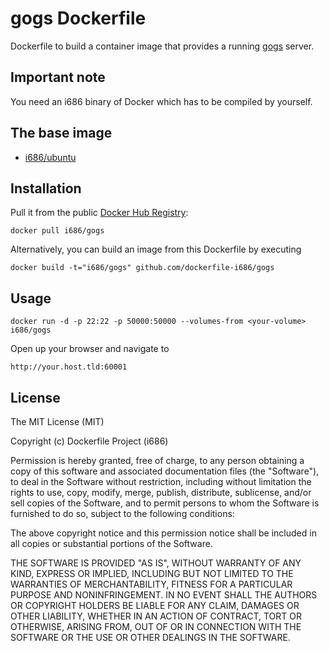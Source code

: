 # gogs Dockerfile

Dockerfile to build a container image that provides a running [gogs](http://gogs.io/) server.

## Important note

You need an i686 binary of Docker which has to be compiled by yourself.

## The base image

  * [i686/ubuntu](https://registry.hub.docker.com/u/i686/ubuntu/)

## Installation

Pull it from the public [Docker Hub Registry](https://registry.hub.docker.com/):

    docker pull i686/gogs

Alternatively, you can build an image from this Dockerfile by executing

    docker build -t="i686/gogs" github.com/dockerfile-i686/gogs

## Usage

    docker run -d -p 22:22 -p 50000:50000 --volumes-from <your-volume> i686/gogs

Open up your browser and navigate to

    http://your.host.tld:60001

## License

The MIT License (MIT)

Copyright (c) Dockerfile Project (i686)

Permission is hereby granted, free of charge, to any person obtaining a copy
of this software and associated documentation files (the "Software"), to deal
in the Software without restriction, including without limitation the rights
to use, copy, modify, merge, publish, distribute, sublicense, and/or sell
copies of the Software, and to permit persons to whom the Software is
furnished to do so, subject to the following conditions:

The above copyright notice and this permission notice shall be included in
all copies or substantial portions of the Software.

THE SOFTWARE IS PROVIDED "AS IS", WITHOUT WARRANTY OF ANY KIND, EXPRESS OR
IMPLIED, INCLUDING BUT NOT LIMITED TO THE WARRANTIES OF MERCHANTABILITY,
FITNESS FOR A PARTICULAR PURPOSE AND NONINFRINGEMENT. IN NO EVENT SHALL THE
AUTHORS OR COPYRIGHT HOLDERS BE LIABLE FOR ANY CLAIM, DAMAGES OR OTHER
LIABILITY, WHETHER IN AN ACTION OF CONTRACT, TORT OR OTHERWISE, ARISING FROM,
OUT OF OR IN CONNECTION WITH THE SOFTWARE OR THE USE OR OTHER DEALINGS IN
THE SOFTWARE.
